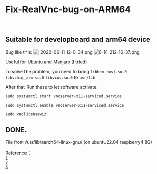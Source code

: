 # Fix-RealVnc-bug-on-ARM64
<br>

## Suitable for developboard and arm64 device

Bug like this:
![_2022-06-11_12-0-34.png](https://pic.iqy.ink/i/2022/06/11/62a4a4bf4302c.png)
![6-11_212-16-37.png](https://pic.iqy.ink/i/2022/06/11/62a4a4bf70b43.png)

Useful for Ubuntu and Manjaro (I tried)

To solve the problem, you need to bring <code>libbcm_host.so.0</code> <code>libvchiq_arm.so.0</code> <code>libvcos.so.0</code> to <code>usr/lib</code>

After that Run these to let software activate:

```
sudo systemctl start vncserver-x11-serviced.service

sudo systemctl enable vncserver-x11-serviced.service

sudo vnclicensewiz
```

## DONE.

File from /usr/lib/aarch64-linux-gnu/ (on ubuntu22.04 raspberry4 8G) 

Reference：
<br>
<code>[1](https://github.com/azalinux/realvnc-server-aarch64-manjaro/issues/6)</code>
<br>
<code>[2](https://forums.raspberrypi.com/viewtopic.php?t=288769)</code>
<br>
<code>[3](https://www.youtube.com/watch?v=qxey8eKi9bE)</code>





